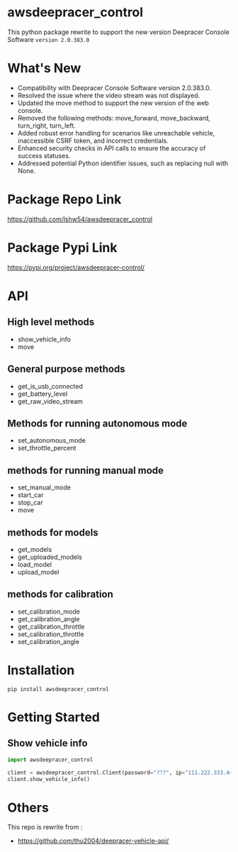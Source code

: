 # awsdeepracer_control
 This python package rewrite to support the new version Deepracer Console Software ```version 2.0.383.0```

# What's New
- Compatibility with Deepracer Console Software version 2.0.383.0.
- Resolved the issue where the video stream was not displayed.
- Updated the move method to support the new version of the web console.
- Removed the following methods: move_forward, move_backward, turn_right, turn_left.
- Added robust error handling for scenarios like unreachable vehicle, inaccessible CSRF token, and incorrect credentials.
- Enhanced security checks in API calls to ensure the accuracy of success statuses.
- Addressed potential Python identifier issues, such as replacing null with None.

# Package Repo Link
https://github.com/lshw54/awsdeepracer_control

# Package Pypi Link
https://pypi.org/project/awsdeepracer-control/

# API

## High level methods
* show_vehicle_info
* move

## General purpose methods
* get_is_usb_connected
* get_battery_level
* get_raw_video_stream

## Methods for running autonomous mode
* set_autonomous_mode
* set_throttle_percent

## methods for running manual mode
* set_manual_mode
* start_car
* stop_car
* move

## methods for models
* get_models
* get_uploaded_models
* load_model
* upload_model

## methods for calibration
* set_calibration_mode
* get_calibration_angle
* get_calibration_throttle
* set_calibration_throttle
* set_calibration_angle

# Installation
```
pip install awsdeepracer_control
```

# Getting Started

## Show vehicle info

```python
import awsdeepracer_control

client = awsdeepracer_control.Client(password="???", ip="111.222.333.444")
client.show_vehicle_info()
```

# Others

This repo is rewrite from :
* https://github.com/thu2004/deepracer-vehicle-api/